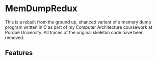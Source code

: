 # MemDumpRedux

This is a rebuilt from the ground up, ehanced varient of a memory dump program written in C as part of my Computer Architecture coursework at Purdue University. All traces of the original skeleton code have been removed. 

## Features

